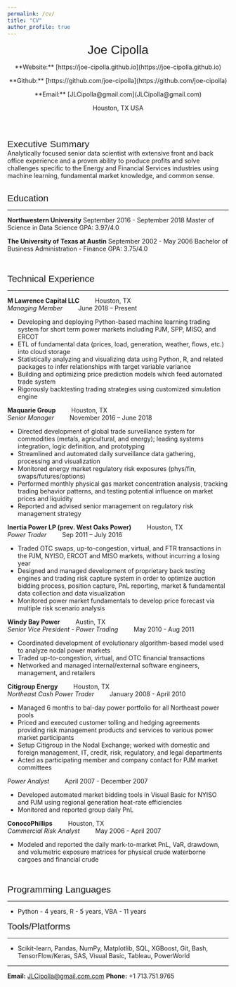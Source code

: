 ```yaml
---
permalink: /cv/
title: "CV"
author_profile: true
---
```


<p style="text-align:center;"><span style="font-family:sans-serif; font-size:2em;">Joe Cipolla </span></p>
<p style="text-align:center;"> **Website:** [https://joe-cipolla.github.io](https://joe-cipolla.github.io) </p>
<p style="text-align:center;"> **Github:** [https://github.com/joe-cipolla](https://github.com/joe-cipolla) </p>
<p style="text-align:center;"> **Email:** [JLCipolla@gmail.com](JLCipolla@gmail.com) </p>
<p style="text-align:center;"> Houston, TX USA </p>
<br/><br/>

<span style="font-family:sans-serif; font-size:1.5em;">Executive Summary</span> <br />
Analytically focused senior data scientist with extensive front and back office experience and a proven
ability to produce profits and solve challenges specific to the Energy and Financial Services
industries using machine learning, fundamental market knowledge, and common sense.
<br/><br/>


<span style="font-family:sans-serif; font-size:1.5em;">Education</span>
- - - -

**Northwestern University**                                September 2016 - September 2018
Master of Science in Data Science
GPA: 3.97/4.0

**The University of Texas at Austin**                      September 2002 - May 2006
Bachelor of Business Administration - Finance
GPA: 3.75/4.0

<br/><br/>
<span style="font-family:sans-serif; font-size:1.5em;">Technical Experience</span>
- - - -

**M Lawrence Capital LLC** &nbsp;&nbsp;&nbsp;&nbsp;&nbsp;&nbsp;&nbsp; Houston, TX <br />
*Managing Member* &nbsp;&nbsp;&nbsp;&nbsp;&nbsp;&nbsp;&nbsp; June 2018 – Present
*	Developing and deploying Python-based machine learning trading system for short term power markets
  including PJM, SPP, MISO, and ERCOT
*	ETL of fundamental data (prices, load, generation, weather, flows, etc.) into cloud storage
*	Statistically analyzing and visualizing data using Python, R, and related packages to infer
  relationships with target variable variance
*	Building and optimizing price prediction models which feed automated trade system
*	Rigorously backtesting trading strategies using customized simulation engine

**Maquarie Group** &nbsp;&nbsp;&nbsp;&nbsp;&nbsp;&nbsp;&nbsp; Houston, TX <br />
*Senior Manager* &nbsp;&nbsp;&nbsp;&nbsp;&nbsp;&nbsp;&nbsp; November 2016 – June 2018
*	Directed development of global trade surveillance system for commodities (metals, agricultural,
  and energy); leading systems integration, logic definition, and prototyping
* Streamlined and automated daily surveillance data gathering, processing and visualization
* Monitored energy market regulatory risk exposures (phys/fin, swaps/futures/options)
* Performed monthly physical gas market concentration analysis, tracking trading behavior patterns,
  and testing potential influence on market prices and liquidity
* Reported and advised senior management on regulatory risk management strategy


**Inertia Power LP (prev. West Oaks Power)** &nbsp;&nbsp;&nbsp;&nbsp;&nbsp;&nbsp;&nbsp; Houston, TX <br />
*Power Trader* &nbsp;&nbsp;&nbsp;&nbsp;&nbsp;&nbsp;&nbsp; Sep 2011 – July 2016
* Traded OTC swaps, up-to-congestion, virtual, and FTR transactions in the PJM, NYISO, ERCOT and
  MISO markets, without incurring a losing year
* Designed and managed development of proprietary back testing engines and trading risk capture
  system in order to optimize auction bidding process, position capture, PnL reporting, market
  & fundamental data collection and data visualization
* Monitored power market fundamentals to develop price forecast via multiple risk scenario analysis


**Windy Bay Power** &nbsp;&nbsp;&nbsp;&nbsp;&nbsp;&nbsp;&nbsp; Austin, TX <br />
*Senior Vice President - Power Trading* &nbsp;&nbsp;&nbsp;&nbsp;&nbsp;&nbsp;&nbsp; May 2010 - Aug 2011
*	Coordinated development of evolutionary algorithm-based model used to analyze nodal power markets
*	Traded up-to-congestion, virtual, and OTC financial transactions
*	Networked and managed internal/external software engineers, management, and retailers


**Citigroup Energy** &nbsp;&nbsp;&nbsp;&nbsp;&nbsp;&nbsp;&nbsp; Houston, TX <br />
*Northeast Cash Power Trader* &nbsp;&nbsp;&nbsp;&nbsp;&nbsp;&nbsp;&nbsp; January 2008 - April 2010
* Managed 6 months to bal-day power portfolio for all Northeast power pools
* Priced and executed customer tolling and hedging agreements providing risk management
  products and services to various power market participants
* Setup Citigroup in the Nodal Exchange; worked with domestic and foreign management, IT,
  credit, risk, regulatory, and legal departments
* Acted as participating member and company contact for PJM market committees

*Power Analyst* &nbsp;&nbsp;&nbsp;&nbsp;&nbsp;&nbsp;&nbsp; April 2007 - December 2007
* Developed automated market bidding tools in Visual Basic for NYISO and PJM using regional
  generation heat-rate efficiencies
* Monitored and reported group daily PnL


**ConocoPhillips** &nbsp;&nbsp;&nbsp;&nbsp;&nbsp;&nbsp;&nbsp; Houston, TX <br />
*Commercial Risk Analyst* &nbsp;&nbsp;&nbsp;&nbsp;&nbsp;&nbsp;&nbsp;  May 2006 - April 2007
*	Modeled and reported the daily mark-to-market PnL, VaR, drawdown, and volumetric exposure
  matrices for physical crude waterborne cargoes and financial crude

<br/><br/>
<span style="font-family:sans-serif; font-size:1.5em;">Programming Languages</span>
- - - -
* Python - 4 years, R - 5 years, VBA - 11 years

<span style="font-family:sans-serif; font-size:1.5em;">Tools/Platforms</span>
- - - -
* Scikit-learn, Pandas, NumPy, Matplotlib, SQL, XGBoost, Git, Bash, TensorFlow/Keras, SAS, Visual Basic, Tableau, PowerWorld



- - - -
**Email:** JLCipolla@gmail.com.com
**Phone:** +1 713.751.9765
